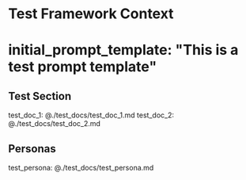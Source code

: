 # Test Framework Context

# initial_prompt_template: "This is a test prompt template"

## Test Section
test_doc_1: @./test_docs/test_doc_1.md
test_doc_2: @./test_docs/test_doc_2.md

## Personas
test_persona: @./test_docs/test_persona.md